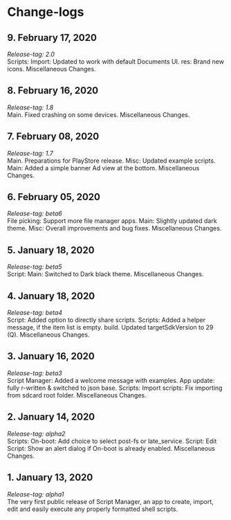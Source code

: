 # Change-logs

## 9. February 17, 2020
*Release-tag: 2.0*<br>
Scripts: Import: Updated to work with default Documents UI. res: Brand new icons. Miscellaneous Changes.

## 8. February 16, 2020
*Release-tag: 1.8*<br>
Main. Fixed crashing on some devices. Miscellaneous Changes.

## 7. February 08, 2020
*Release-tag: 1.7*<br>
Main. Preparations for PlayStore release. Misc: Updated example scripts. Main: Added a simple banner Ad view at the bottom. Miscellaneous Changes.

## 6. February 05, 2020
*Release-tag: beta6*<br>
File picking: Support more file manager apps. Main: Slightly updated dark theme. Misc: Overall improvements and bug fixes. Miscellaneous Changes.

## 5. January 18, 2020
*Release-tag: beta5*<br>
Script: Main: Switched to Dark black theme. Miscellaneous Changes.

## 4. January 18, 2020
*Release-tag: beta4*<br>
Script: Added option to directly share scripts. Scripts: Added a helper message, if the item list is empty. build. Updated targetSdkVersion to 29 (Q). Miscellaneous Changes.

## 3. January 16, 2020
*Release-tag: beta3*<br>
Script Manager: Added a welcome message with examples. App update: fully r-written & switched to json base. Scripts: Import scripts: Fix importing from sdcard root folder. Miscellaneous Changes.

## 2. January 14, 2020
*Release-tag: alpha2*<br>
Scripts: On-boot: Add choice to select post-fs or late_service. Script: Edit Script: Show an alert dialog if On-boot is already enabled. Miscellaneous Changes.

## 1. January 13, 2020
*Release-tag: alpha1*<br>
The very first public release of Script Manager, an app to create, import, edit and easily execute any properly formatted shell scripts.
